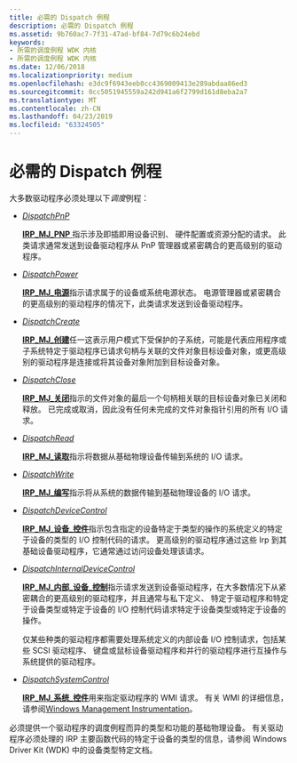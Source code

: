 ```yaml
---
title: 必需的 Dispatch 例程
description: 必需的 Dispatch 例程
ms.assetid: 9b760ac7-7f31-47ad-bf84-7d79c6b24ebd
keywords:
- 所需的调度例程 WDK 内核
- 所需的调度例程 WDK 内核
ms.date: 12/06/2018
ms.localizationpriority: medium
ms.openlocfilehash: e3dc9f6943eeb0cc4369009413e289abdaa86ed3
ms.sourcegitcommit: 0cc5051945559a242d941a6f2799d161d8eba2a7
ms.translationtype: MT
ms.contentlocale: zh-CN
ms.lasthandoff: 04/23/2019
ms.locfileid: "63324505"
---
```

# <a name="required-dispatch-routines"></a>必需的 Dispatch 例程

大多数驱动程序必须处理以下*调度*例程：

-   [*DispatchPnP*](https://docs.microsoft.com/windows-hardware/drivers/ddi/content/wdm/nc-wdm-driver_dispatch)

    [**IRP\_MJ\_PNP** ](https://msdn.microsoft.com/library/windows/hardware/ff550772)指示涉及即插即用设备识别、 硬件配置或资源分配的请求。 此类请求通常发送到设备驱动程序从 PnP 管理器或紧密耦合的更高级别的驱动程序。

-   [*DispatchPower*](https://docs.microsoft.com/windows-hardware/drivers/ddi/content/wdm/nc-wdm-driver_dispatch)

    [**IRP\_MJ\_电源**](https://msdn.microsoft.com/library/windows/hardware/ff550784)指示请求属于的设备或系统电源状态。 电源管理器或紧密耦合的更高级别的驱动程序的情况下，此类请求发送到设备驱动程序。

-   [*DispatchCreate*](https://docs.microsoft.com/windows-hardware/drivers/ddi/content/wdm/nc-wdm-driver_dispatch)

    [**IRP\_MJ\_创建**](https://msdn.microsoft.com/library/windows/hardware/ff550729)任一这表示用户模式下受保护的子系统，可能是代表应用程序或子系统特定于驱动程序已请求句柄与关联的文件对象目标设备对象，或更高级别的驱动程序是连接或将其设备对象附加到目标设备对象。

-   [*DispatchClose*](https://docs.microsoft.com/windows-hardware/drivers/ddi/content/wdm/nc-wdm-driver_dispatch)

    [**IRP\_MJ\_关闭**](https://msdn.microsoft.com/library/windows/hardware/ff550720)指示的文件对象的最后一个句柄相关联的目标设备对象已关闭和释放。 已完成或取消，因此没有任何未完成的文件对象指针引用的所有 I/O 请求。

-   [*DispatchRead*](https://docs.microsoft.com/windows-hardware/drivers/ddi/content/wdm/nc-wdm-driver_dispatch)

    [**IRP\_MJ\_读取**](https://msdn.microsoft.com/library/windows/hardware/ff550794)指示将数据从基础物理设备传输到系统的 I/O 请求。

-   [*DispatchWrite*](https://docs.microsoft.com/windows-hardware/drivers/ddi/content/wdm/nc-wdm-driver_dispatch)

    [**IRP\_MJ\_编写**](https://msdn.microsoft.com/library/windows/hardware/ff550819)指示将从系统的数据传输到基础物理设备的 I/O 请求。

-   [*DispatchDeviceControl*](https://docs.microsoft.com/windows-hardware/drivers/ddi/content/wdm/nc-wdm-driver_dispatch)

    [**IRP\_MJ\_设备\_控件**](https://msdn.microsoft.com/library/windows/hardware/ff550744)指示包含指定的设备特定于类型的操作的系统定义的特定于设备的类型的 I/O 控制代码的请求。 更高级别的驱动程序通过这些 Irp 到其基础设备驱动程序，它通常通过访问设备处理该请求。

-   [*DispatchInternalDeviceControl*](https://docs.microsoft.com/windows-hardware/drivers/ddi/content/wdm/nc-wdm-driver_dispatch)

    [**IRP\_MJ\_内部\_设备\_控制**](https://msdn.microsoft.com/library/windows/hardware/ff550766)指示请求发送到设备驱动程序，在大多数情况下从紧密耦合的更高级别的驱动程序，并且通常与私下定义、 特定于驱动程序和特定于设备类型或特定于设备的 I/O 控制代码请求特定于设备类型或特定于设备的操作。

    仅某些种类的驱动程序都需要处理系统定义的内部设备 I/O 控制请求，包括某些 SCSI 驱动程序、 键盘或鼠标设备驱动程序和并行的驱动程序进行互操作与系统提供的驱动程序。

-   [*DispatchSystemControl*](https://docs.microsoft.com/windows-hardware/drivers/ddi/content/wdm/nc-wdm-driver_dispatch)

    [**IRP\_MJ\_系统\_控件**](https://msdn.microsoft.com/library/windows/hardware/ff550813)用来指定驱动程序的 WMI 请求。 有关 WMI 的详细信息，请参阅[Windows Management Instrumentation](implementing-wmi.md)。

必须提供一个驱动程序的调度例程而异的类型和功能的基础物理设备。 有关驱动程序必须处理的 IRP 主要函数代码的特定于设备的类型的信息，请参阅 Windows Driver Kit (WDK) 中的设备类型特定文档。

 

 




